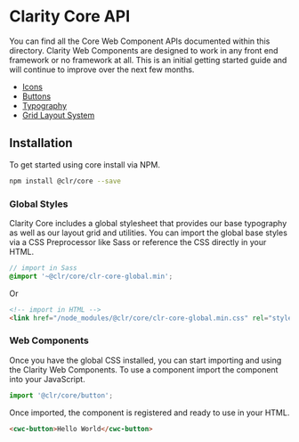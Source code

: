 # Clarity Core API

You can find all the Core Web Component APIs documented within this directory.
Clarity Web Components are designed to work in any front end framework or no
framework at all. This is an initial getting started guide and will continue to
improve over the next few months.

* [Icons](cwc-icon.md)
* [Buttons](cwc-button.md)
* [Typography](https://clarity.design/documentation/typography)
* [Grid Layout System](https://clarity.design/documentation/grid)

## Installation

To get started using core install via NPM.

```bash
npm install @clr/core --save
```

### Global Styles

Clarity Core includes a global stylesheet that provides our base typography
as well as our layout grid and utilities. You can import the global base
styles via a CSS Preprocessor like Sass or reference the CSS directly in your HTML.

```scss
// import in Sass
@import '~@clr/core/clr-core-global.min';
```

Or

```html
<!-- import in HTML -->
<link href="/node_modules/@clr/core/clr-core-global.min.css" rel="stylesheet">
```

### Web Components

Once you have the global CSS installed, you can start importing and using
the Clarity Web Components. To use a component import the component into your
JavaScript.

```typescript
import '@clr/core/button';
```

Once imported, the component is registered and ready to use in your HTML.

```html
<cwc-button>Hello World</cwc-button>
```

